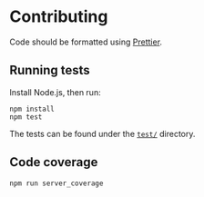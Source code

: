 # Contributing

Code should be formatted using [Prettier](https://prettier.io/).

## Running tests

Install Node.js, then run:

```
npm install
npm test
```

The tests can be found under the [`test/`](https://github.com/afeld/jsonp/tree/master/test) directory.

## Code coverage

```bash
npm run server_coverage
```
